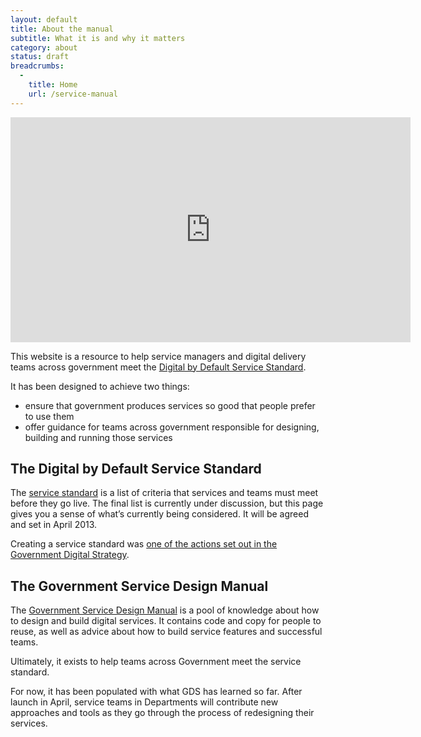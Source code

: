 ```yaml
---
layout: default
title: About the manual
subtitle: What it is and why it matters
category: about
status: draft
breadcrumbs:
  -
    title: Home
    url: /service-manual
---
```


<iframe width="640" height="360" src="https://www.youtube.com/embed/-42RbCFOcSk?rel=0" frameborder="0" allowfullscreen=""></iframe>

This website is a resource to help service managers and digital delivery teams across government meet the [Digital by Default Service Standard](/service-manual/digital-by-default).

It has been designed to achieve two things:

* ensure that government produces services so good that people prefer to use them
* offer guidance for teams across government responsible for designing, building and running those services


## The Digital by Default Service Standard

The [service standard](/service-manual/digital-by-default) is a list of criteria that services and teams must meet before they go live. The final list is currently under discussion, but this page gives you a sense of what’s currently being considered. It will be agreed and set in April 2013.

Creating a service standard was [one of the actions set out in the Government Digital Strategy](http://publications.cabinetoffice.gov.uk/digital/strategy/#action-06).

## The Government Service Design Manual

The [Government Service Design Manual](/service-manual/) is a pool of knowledge about how to design and build digital services. It contains code and copy for people to reuse, as well as advice about how to build service features and successful teams. 

Ultimately, it exists to help teams across Government meet the service standard.

For now, it has been populated with what GDS has learned so far. After launch in April, service teams in Departments will contribute new approaches and tools as they go through the process of redesigning their services.
